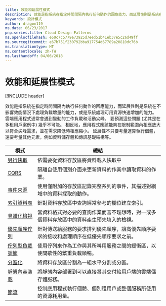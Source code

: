 ```yaml
---
title: 效能和延展性模式
description: 效能是指系統在指定時間間隔內執行任何動作的回應能力，而延展性則是系統在不影響效能情況下處理負載增量的能力，或是系統處理可用資源快速增加的能力。 雲端應用程式通常會遇到變動的工作負載和活動尖峰。 要預測這些問題 (尤其是在多租用戶案例中) 幾乎不可能。 相反地，應用程式應該能夠在限制範圍內相應放大以符合尖峰需求，並在需求降低時相應縮小。 延展性不只要考量運算執行個體，還要考量其他元素，例如資料儲存體和傳訊基礎結構等。
keywords: 設計模式
author: dragon119
ms.date: 06/23/2017
pnp.series.title: Cloud Design Patterns
ms.openlocfilehash: e60c7c5779e73925d7eed51b41eb37e5c2ad49ff
ms.sourcegitcommit: e67b751f230792bba917754d67789a20810dc76b
ms.translationtype: HT
ms.contentlocale: zh-TW
ms.lasthandoff: 04/06/2018
---
```

# <a name="performance-and-scalability-patterns"></a>效能和延展性模式

[!INCLUDE [header](../../_includes/header.md)]

效能是指系統在指定時間間隔內執行任何動作的回應能力，而延展性則是系統在不影響效能情況下處理負載增量的能力，或是系統處理可用資源快速增加的能力。 雲端應用程式通常會遇到變動的工作負載和活動尖峰。 要預測這些問題 (尤其是在多租用戶案例中) 幾乎不可能。 相反地，應用程式應該能夠在限制範圍內相應放大以符合尖峰需求，並在需求降低時相應縮小。 延展性不只要考量運算執行個體，還要考量其他元素，例如資料儲存體和傳訊基礎結構等。


|                           模式                            |                                                                        總結                                                                         |
|--------------------------------------------------------------|--------------------------------------------------------------------------------------------------------------------------------------------------------|
|               [另行快取](../cache-aside.md)               |                                                   依需要從資料存放區將資料載入快取中                                                   |
|                      [CQRS](../cqrs.md)                      |                           隔離自使用個別介面來更新資料的作業中讀取資料的作業。                           |
|            [事件來源](../event-sourcing.md)            |                     使用僅附加的存放區記錄完整系列的事件，其描述對網域中的資料採取的動作。                      |
|               [索引資料表](../index-table.md)               |                                針對資料存放區中查詢經常參考的欄位建立索引。                                |
|         [具體化檢視](../materialized-view.md)         |       當資料格式對必要的查詢作業而言不理想時，對一或多個資料存放區中的資料產生預先填入的檢視。        |
|            [優先順序佇列](../priority-queue.md)            | 針對傳送給服務的要求排列優先順序，讓高優先順序要求的接收和處理順序在低優先順序要求之前。 |
| [佇列型負載調節](../queue-based-load-leveling.md) |              使用佇列來作為工作與其所叫用服務之間的緩衝區，以使間歇性的繁重負載順暢。               |
|                  [分區化](../sharding.md)                  |                                           將資料存放區分割為一組水平分割或分區。                                           |
|    [靜態內容裝載](../static-content-hosting.md)    |                          將靜態內容部署到可以直接將其交付給用戶端的雲端儲存體服務。                          |
|                [節流](../throttling.md)                |                控制應用程式執行個體、個別租用戶或整個服務所使用的資源耗用量。                 |

